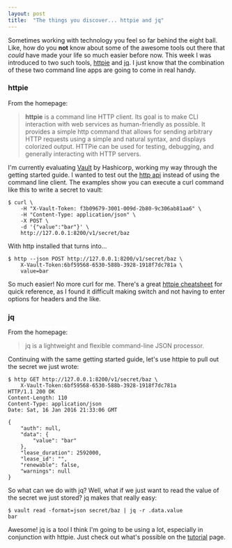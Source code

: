 ```yaml
---
layout: post
title:  "The things you discover... httpie and jq"
---
```


Sometimes working with technology you feel so far behind the eight ball. Like, how do you **not** know about some of the awesome tools out there that *could* have made your life so much easier before now. This week I was introduced to two such tools, [httpie](https://github.com/jkbrzt/httpie) and [jq](https://stedolan.github.io/jq/). I just know that the combination of these two command line apps are going to come in real handy.

### httpie

From the homepage:

> **httpie** is a command line HTTP client. Its goal is to make CLI interaction with web services as human-friendly as possible. It provides a simple http command that allows for sending arbitrary HTTP requests using a simple and natural syntax, and displays colorized output. HTTPie can be used for testing, debugging, and generally interacting with HTTP servers.

I'm currently evaluating [Vault](https://www.vaultproject.io/) by Hashicorp, working my way through the getting started guide. I wanted to test out the [http api](https://www.vaultproject.io/docs/http/) instead of using the command line client. The examples show you can execute a curl command like this to write a secret to vault:

```
$ curl \
    -H "X-Vault-Token: f3b09679-3001-009d-2b80-9c306ab81aa6" \
    -H "Content-Type: application/json" \
    -X POST \
    -d '{"value":"bar"}' \
    http://127.0.0.1:8200/v1/secret/baz
```
With http installed that turns into...
```
$ http --json POST http://127.0.0.1:8200/v1/secret/baz \
    X-Vault-Token:6bf59568-6530-588b-3928-1918f7dc781a \
    value=bar
```
So much easier! No more curl for me. There's a great [httpie cheatsheet](http://ricostacruz.com/cheatsheets/httpie.html) for quick reference, as I found it difficult making switch and not having to enter options for headers and the like.

### jq

From the homepage:

 > jq is a lightweight and flexible command-line JSON processor.

Continuing with the same getting started guide, let's use httpie to pull out the secret we just wrote:

```
$ http GET http://127.0.0.1:8200/v1/secret/baz \
    X-Vault-Token:6bf59568-6530-588b-3928-1918f7dc781a
HTTP/1.1 200 OK
Content-Length: 110
Content-Type: application/json
Date: Sat, 16 Jan 2016 21:33:06 GMT

{
    "auth": null,
    "data": {
        "value": "bar"
    },
    "lease_duration": 2592000,
    "lease_id": "",
    "renewable": false,
    "warnings": null
}
```
So what can we do with jq? Well, what if we just want to read the value of the secret we just stored? jq makes that really easy:
```
$ vault read -format=json secret/baz | jq -r .data.value
bar
```
Awesome! jq is a tool I think I'm going to be using a lot, especially in conjunction with httpie. Just check out what's possible on the [tutorial](https://stedolan.github.io/jq/tutorial/) page.